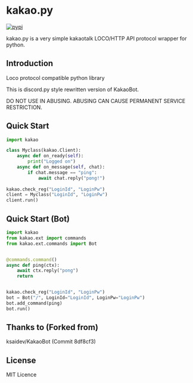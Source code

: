 kakao.py
=======
[![pypi](https://img.shields.io/pypi/v/kakao.py.svg)](https://pypi.python.org/pypi/kakao.py)

kakao.py is a very simple kakaotalk LOCO/HTTP API protocol wrapper for python.

Introduction
------------
Loco protocol compatible python library

This is discord.py style rewritten version of KakaoBot.

DO NOT USE IN ABUSING. ABUSING CAN CAUSE PERMANENT SERVICE RESTRICTION.

Quick Start
-------
```python
import kakao

class Myclass(kakao.Client):
    async def on_ready(self):
        print("Logged on")
    async def on_message(self, chat):
        if chat.message == "ping":
            await chat.reply("pong!")
            
kakao.check_reg("LoginId", "LoginPw")
client = Myclass("LoginId", "LoginPw")
client.run()
```

Quick Start (Bot)
-------
```python
import kakao
from kakao.ext import commands
from kakao.ext.commands import Bot


@commands.command()
async def ping(ctx):
    await ctx.reply("pong")
    return


kakao.check_reg("LoginId", "LoginPw")
bot = Bot("/", LoginId="LoginId", LoginPw="LoginPw")
bot.add_command(ping)
bot.run()
```

Thanks to (Forked from)
-------
ksaidev/KakaoBot (Commit 8df8cf3)

License
-------
MIT Licence
